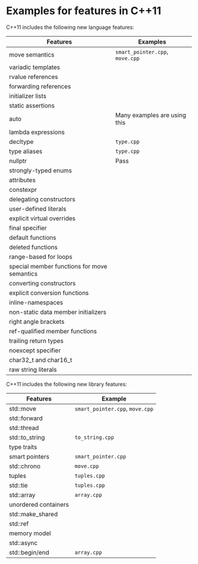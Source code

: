 
# Examples for features in C++11

C++11 includes the following new language features:

| Features       | Examples |
| -------------- | ---- |
| move semantics | `smart_pointer.cpp`, `move.cpp` |
| variadic templates |      |
| rvalue references |      |
| forwarding references |      |
| initializer lists |      |
| static assertions |      |
| auto | Many examples are using this |
| lambda expressions |      |
| decltype | `type.cpp` |
| type aliases | `type.cpp` |
| nullptr | Pass |
| strongly-typed enums |      |
| attributes |      |
| constexpr |      |
| delegating constructors |      |
| user-defined literals |      |
| explicit virtual overrides |      |
| final specifier |      |
| default functions |      |
| deleted functions |      |
| range-based for loops |      |
| special member functions for move semantics |      |
| converting constructors |      |
| explicit conversion functions |      |
| inline-namespaces |      |
| non-static data member initializers |      |
| right angle brackets |      |
| ref-qualified member functions |      |
| trailing return types |      |
| noexcept specifier |      |
| char32_t and char16_t |      |
| raw string literals |      |

C++11 includes the following new library features:

| Features       | Example |
| -------------- | ---- |
| std::move | `smart_pointer.cpp`, `move.cpp` |
| std::forward |      |
| std::thread |      |
| std::to_string | `to_string.cpp` |
| type traits |      |
| smart pointers | `smart_pointer.cpp` |
| std::chrono | `move.cpp` |
| tuples | `tuples.cpp` |
| std::tie | `tuples.cpp` |
| std::array | `array.cpp` |
| unordered containers |      |
| std::make_shared |      |
| std::ref |      |
| memory model |      |
| std::async |      |
| std::begin/end | `array.cpp` |

